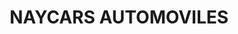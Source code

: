 ---
title: "NAYCARS AUTOMOVILES"
url: /puente-genil/naycars-automoviles/
shop: piezas de automóviles
---